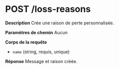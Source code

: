 # POST /loss-reasons

**Description**
Crée une raison de perte personnalisée.

**Paramètres de chemin**
Aucun

**Corps de la requête**
- `name` (string, requis, unique)

**Réponse**
Message et raison créée.
